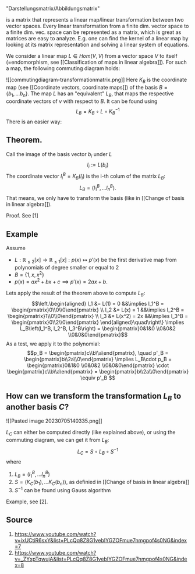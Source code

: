 "Darstellungsmatrix/Abbildungsmatrix"

is a matrix that represents a linear map/linear transformation between two vector spaces. Every linear transformation from a finite dim. vector space to a finite dim. vec. space can be represented as a matrix, which is great as matrices are easy to analyze. E.g. one can find the kernel of a linear map by looking at its matrix representation and solving a linear system of equations.

We consider a linear map $L\in Hom(V,V)$ from a vector space $V$ to itself (=endomorphism, see [[Classification of maps in linear algebra]]). For such a map, the following commuting diagram holds:

![[commutingdiagram-transformationmatrix.png]]
Here $K_B$ is the coordinate map (see [[Coordinate vectors, coordinate maps]]) of the basis $B=\{b_1, ... b_n\}$. The map $L$ has an "equivalent" $L_B$, that maps the respective coordinate vectors of $v$ with respect to $B$. It can be found using $$L_B = K_B\circ L \circ K_B^{-1}$$ There is an easier way:


## Theorem.
Call the image of the basis vector $b_i$ under $L$  $$l_i:=L(b_i)$$The coordinate vector $l_i^B=K_B(l_i)$ is the i-th colum of the matrix $L_B$: $$L_B = (l_1^B, ... l_n^B).$$ That means, we only have to transform the basis (like in [[Change of basis in linear algebra]]).

Proof. See [1]


## Example
Assume
- $L:\mathbb{R}_{\leq 2}[x] \rightarrow \mathbb{R}_{\leq 1} [x]:p(x)\mapsto p'(x)$ be the first derivative map from polynomials of degree smaller or equal to 2
- $B=\left \{ 1,x,x^2 \right \}$
- $p(x) = ax^2+bx+c \implies p'(x) = 2ax+b$.

Lets apply the result of the theorem above to compute $L_B$:$$\left.\begin{aligned}
    l_1 &= L(1) =  0 &&\implies l_1^B = \begin{pmatrix}0\\0\\0\end{pmatrix} \\
    l_2 &= L(x) =  1 &&\implies l_2^B = \begin{pmatrix}1\\0\\0\end{pmatrix} \\
    l_3 &= L(x^2) =  2x &&\implies l_3^B = \begin{pmatrix}0\\2\\0\end{pmatrix}
\end{aligned}\quad\right\} \implies L_B\left(l_1^B, l_2^B, l_3^B\right) = \begin{pmatrix}0&1&0 \\0&0&2 \\0&0&0\end{pmatrix}$$As a test, we apply it to the polynomial:
$$p_B = \begin{pmatrix}c\\b\\a\end{pmatrix}, \quad p'_B = \begin{pmatrix}b\\2a\\0\end{pmatrix} \implies L_B\cdot p_B = \begin{pmatrix}0&1&0 \\0&0&2 \\0&0&0\end{pmatrix} \cdot \begin{pmatrix}c\\b\\a\end{pmatrix} = \begin{pmatrix}b\\2a\\0\end{pmatrix} \equiv p'_B $$


## How can we transform the transformation $L_B$ to another basis $C$?
![[Pasted image 20230705140335.png]]

$L_C$ can either be computed directly (like explained above), or using the commuting diagram, we can get it from $L_B$: $$L_C =S\circ L_B \circ S^{-1}$$where
1. $L_B=(l^B_1, ... l^B_n)$
2. $S=(K_C(b_1), ... K_C(b_n))$, as definied in [[Change of basis in linear algebra]]
3. $S^{-1}$ can be found using Gauss algorithm

Example, see [2].


## Source
1. https://www.youtube.com/watch?v=ixUCtiR6sxY&list=PLcQq8Z8G1vebIYGZOFmue7nmgpof4s0NG&index=7
2. https://www.youtube.com/watch?v=_ZYxpTqwujA&list=PLcQq8Z8G1vebIYGZOFmue7nmgpof4s0NG&index=8
